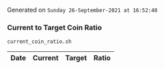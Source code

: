 Generated on `Sunday 26-September-2021 at 16:52:40`

### Current to Target Coin Ratio
`current_coin_ratio.sh`

Date|Current|Target|Ratio
---|---|---|---
